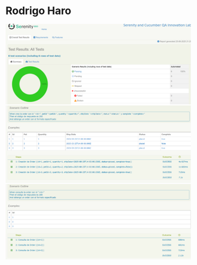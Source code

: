 # Rodrigo Haro
![Serenity](serenity.png)
![Primer escenario](creacion.png)
![Segundo escenario](consulta.png)
